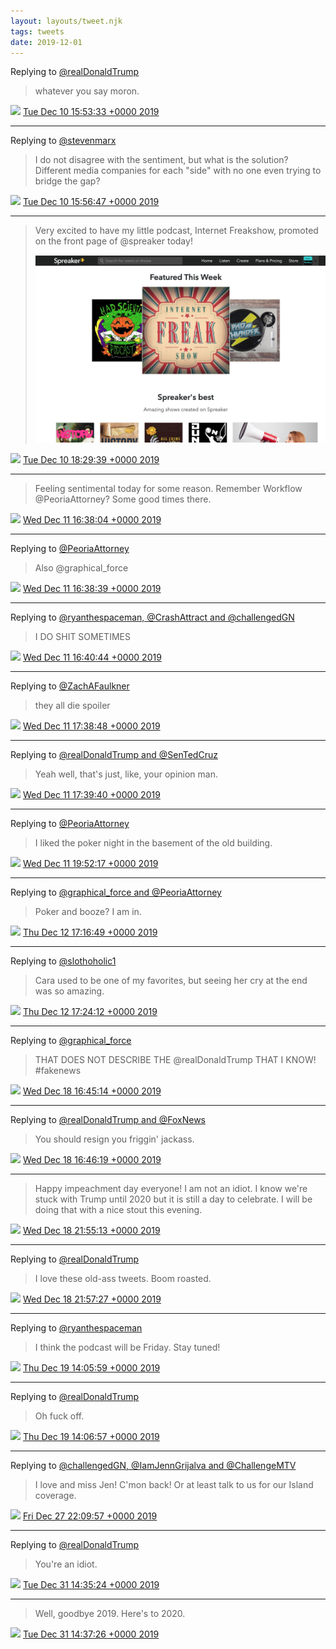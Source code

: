 ```yaml
---
layout: layouts/tweet.njk
tags: tweets
date: 2019-12-01
---
```


Replying to [@realDonaldTrump](https://twitter.com/realDonaldTrump/status/1204418062214213632)

> whatever you say moron\.

<img src="/img/tweet-media/tweet.ico" width="12" /> [Tue Dec 10 15:53:33 +0000 2019](https://twitter.com/timwasson/status/1204428949654310913)

----

Replying to [@stevenmarx](https://twitter.com/stevenmarx/status/1204414470887366661)

> I do not disagree with the sentiment, but what is the solution? Different media companies for each "side" with no one even trying to bridge the gap?

<img src="/img/tweet-media/tweet.ico" width="12" /> [Tue Dec 10 15:56:47 +0000 2019](https://twitter.com/timwasson/status/1204429763185709057)

----

> Very excited to have my little podcast, Internet Freakshow, promoted on the front page of @spreaker today\! 
> 
> ![](/img/tweet-media/1204468235413925888-ELchd4tXUAIVQna.jpg)

<img src="/img/tweet-media/tweet.ico" width="12" /> [Tue Dec 10 18:29:39 +0000 2019](https://twitter.com/timwasson/status/1204468235413925888)

----

> Feeling sentimental today for some reason\. Remember Workflow @PeoriaAttorney? Some good times there\.

<img src="/img/tweet-media/tweet.ico" width="12" /> [Wed Dec 11 16:38:04 +0000 2019](https://twitter.com/timwasson/status/1204802538928852992)

----

Replying to [@PeoriaAttorney](https://twitter.com/timwasson/status/1204802538928852992)

> Also @graphical\_force

<img src="/img/tweet-media/tweet.ico" width="12" /> [Wed Dec 11 16:38:39 +0000 2019](https://twitter.com/timwasson/status/1204802686933184512)

----

Replying to [@ryanthespaceman, @CrashAttract and @challengedGN](https://twitter.com/@ryanthespaceman/status/1204619150217424896)

> I DO SHIT SOMETIMES

<img src="/img/tweet-media/tweet.ico" width="12" /> [Wed Dec 11 16:40:44 +0000 2019](https://twitter.com/timwasson/status/1204803211523239936)

----

Replying to [@ZachAFaulkner](https://twitter.com/ZachAFaulkner/status/1204816801445662721)

> they all die spoiler

<img src="/img/tweet-media/tweet.ico" width="12" /> [Wed Dec 11 17:38:48 +0000 2019](https://twitter.com/timwasson/status/1204817824880963587)

----

Replying to [@realDonaldTrump and @SenTedCruz](https://twitter.com/realDonaldTrump/status/1204777624964403200)

> Yeah well, that's just, like, your opinion man\.

<img src="/img/tweet-media/tweet.ico" width="12" /> [Wed Dec 11 17:39:40 +0000 2019](https://twitter.com/timwasson/status/1204818040757641218)

----

Replying to [@PeoriaAttorney](https://twitter.com/PeoriaAttorney/status/1204833423606583296)

> I liked the poker night in the basement of the old building\.

<img src="/img/tweet-media/tweet.ico" width="12" /> [Wed Dec 11 19:52:17 +0000 2019](https://twitter.com/timwasson/status/1204851415958597632)

----

Replying to [@graphical\_force and @PeoriaAttorney](https://twitter.com/graphical_force/status/1204925559811252224)

> Poker and booze? I am in\.

<img src="/img/tweet-media/tweet.ico" width="12" /> [Thu Dec 12 17:16:49 +0000 2019](https://twitter.com/timwasson/status/1205174679591362561)

----

Replying to [@slothoholic1](https://twitter.com/slothoholic1/status/1205175874645102599)

> Cara used to be one of my favorites, but seeing her cry at the end was so amazing\.

<img src="/img/tweet-media/tweet.ico" width="12" /> [Thu Dec 12 17:24:12 +0000 2019](https://twitter.com/timwasson/status/1205176536707616768)

----

Replying to [@graphical\_force](https://twitter.com/graphical_force/status/1207328729309044741)

> THAT DOES NOT DESCRIBE THE @realDonaldTrump THAT I KNOW\! \#fakenews

<img src="/img/tweet-media/tweet.ico" width="12" /> [Wed Dec 18 16:45:14 +0000 2019](https://twitter.com/timwasson/status/1207341061288402945)

----

Replying to [@realDonaldTrump and @FoxNews](https://twitter.com/realDonaldTrump/status/1207339288406503426)

> You should resign you friggin' jackass\.

<img src="/img/tweet-media/tweet.ico" width="12" /> [Wed Dec 18 16:46:19 +0000 2019](https://twitter.com/timwasson/status/1207341331703615490)

----

> Happy impeachment day everyone\! I am not an idiot\. I know we're stuck with Trump until 2020 but it is still a day to celebrate\. I will be doing that with a nice stout this evening\.

<img src="/img/tweet-media/tweet.ico" width="12" /> [Wed Dec 18 21:55:13 +0000 2019](https://twitter.com/timwasson/status/1207419070292860935)

----

Replying to [@realDonaldTrump](https://twitter.com/realDonaldTrump/status/474134260149157888)

> I love these old\-ass tweets\. Boom roasted\.

<img src="/img/tweet-media/tweet.ico" width="12" /> [Wed Dec 18 21:57:27 +0000 2019](https://twitter.com/timwasson/status/1207419632593907722)

----

Replying to [@ryanthespaceman](https://twitter.com/@ryanthespaceman/status/1207463035469795328)

> I think the podcast will be Friday\. Stay tuned\!

<img src="/img/tweet-media/tweet.ico" width="12" /> [Thu Dec 19 14:05:59 +0000 2019](https://twitter.com/timwasson/status/1207663371396489218)

----

Replying to [@realDonaldTrump](https://twitter.com/realDonaldTrump/status/1207654525215150081)

> Oh fuck off\.

<img src="/img/tweet-media/tweet.ico" width="12" /> [Thu Dec 19 14:06:57 +0000 2019](https://twitter.com/timwasson/status/1207663614158614528)

----

Replying to [@challengedGN, @IamJennGrijalva and @ChallengeMTV](https://twitter.com/challengedGN/status/1209339951067865089)

> I love and miss Jen\! C'mon back\! Or at least talk to us for our Island coverage\.

<img src="/img/tweet-media/tweet.ico" width="12" /> [Fri Dec 27 22:09:57 +0000 2019](https://twitter.com/timwasson/status/1210684268504064045)

----

Replying to [@realDonaldTrump](https://twitter.com/realDonaldTrump/status/1211969354499284992)

> You're an idiot\.

<img src="/img/tweet-media/tweet.ico" width="12" /> [Tue Dec 31 14:35:24 +0000 2019](https://twitter.com/timwasson/status/1212019425848762368)

----

> Well, goodbye 2019\. Here's to 2020\.

<img src="/img/tweet-media/tweet.ico" width="12" /> [Tue Dec 31 14:37:26 +0000 2019](https://twitter.com/timwasson/status/1212019938535395329)